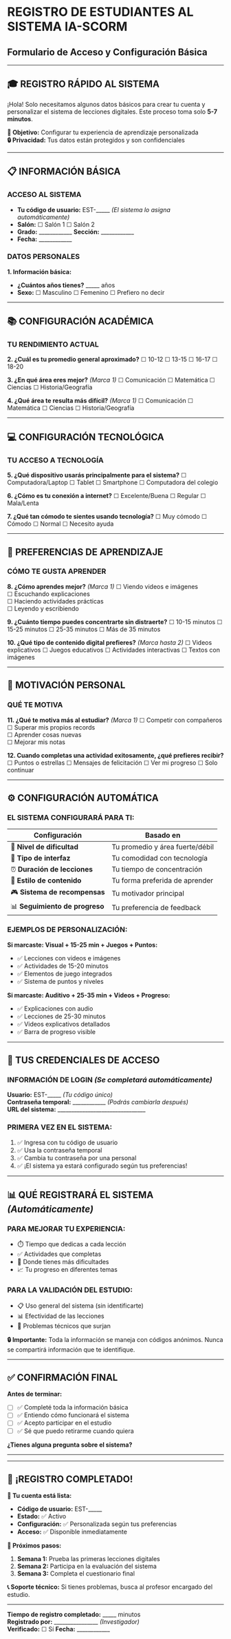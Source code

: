 # REGISTRO DE ESTUDIANTES AL SISTEMA IA-SCORM
## Formulario de Acceso y Configuración Básica

---

## 🎓 **REGISTRO RÁPIDO AL SISTEMA**

¡Hola! Solo necesitamos algunos datos básicos para crear tu cuenta y personalizar el sistema de lecciones digitales. Este proceso toma solo **5-7 minutos**.

**🎯 Objetivo:** Configurar tu experiencia de aprendizaje personalizada  
**🔒 Privacidad:** Tus datos están protegidos y son confidenciales

---

## 📋 **INFORMACIÓN BÁSICA**

### **ACCESO AL SISTEMA**
- **Tu código de usuario:** EST-_____ *(El sistema lo asigna automáticamente)*
- **Salón:** ☐ Salón 1  ☐ Salón 2
- **Grado:** ____________ **Sección:** ____________
- **Fecha:** ____________

### **DATOS PERSONALES**
**1. Información básica:**
- **¿Cuántos años tienes?** _____ años
- **Sexo:** ☐ Masculino  ☐ Femenino  ☐ Prefiero no decir

---

## 📚 **CONFIGURACIÓN ACADÉMICA**

### **TU RENDIMIENTO ACTUAL**

**2. ¿Cuál es tu promedio general aproximado?**
☐ 10-12  ☐ 13-15  ☐ 16-17  ☐ 18-20

**3. ¿En qué área eres mejor?** *(Marca 1)*
☐ Comunicación  ☐ Matemática  ☐ Ciencias  ☐ Historia/Geografía

**4. ¿Qué área te resulta más difícil?** *(Marca 1)*
☐ Comunicación  ☐ Matemática  ☐ Ciencias  ☐ Historia/Geografía

---

## 💻 **CONFIGURACIÓN TECNOLÓGICA**

### **TU ACCESO A TECNOLOGÍA**

**5. ¿Qué dispositivo usarás principalmente para el sistema?**
☐ Computadora/Laptop  ☐ Tablet  ☐ Smartphone  ☐ Computadora del colegio

**6. ¿Cómo es tu conexión a internet?**
☐ Excelente/Buena  ☐ Regular  ☐ Mala/Lenta

**7. ¿Qué tan cómodo te sientes usando tecnología?**
☐ Muy cómodo  ☐ Cómodo  ☐ Normal  ☐ Necesito ayuda

---

## 🎯 **PREFERENCIAS DE APRENDIZAJE**

### **CÓMO TE GUSTA APRENDER**

**8. ¿Cómo aprendes mejor?** *(Marca 1)*
☐ Viendo videos e imágenes  
☐ Escuchando explicaciones  
☐ Haciendo actividades prácticas  
☐ Leyendo y escribiendo

**9. ¿Cuánto tiempo puedes concentrarte sin distraerte?**
☐ 10-15 minutos  ☐ 15-25 minutos  ☐ 25-35 minutos  ☐ Más de 35 minutos

**10. ¿Qué tipo de contenido digital prefieres?** *(Marca hasta 2)*
☐ Videos explicativos  ☐ Juegos educativos  ☐ Actividades interactivas  ☐ Textos con imágenes

---

## 🌟 **MOTIVACIÓN PERSONAL**

### **QUÉ TE MOTIVA**

**11. ¿Qué te motiva más al estudiar?** *(Marca 1)*
☐ Competir con compañeros  
☐ Superar mis propios records  
☐ Aprender cosas nuevas  
☐ Mejorar mis notas

**12. Cuando completas una actividad exitosamente, ¿qué prefieres recibir?**
☐ Puntos o estrellas  ☐ Mensajes de felicitación  ☐ Ver mi progreso  ☐ Solo continuar

---

## ⚙️ **CONFIGURACIÓN AUTOMÁTICA**

### **EL SISTEMA CONFIGURARÁ PARA TI:**

| **Configuración** | **Basado en** |
|-------------------|---------------|
| 🎯 **Nivel de dificultad** | Tu promedio y área fuerte/débil |
| 📱 **Tipo de interfaz** | Tu comodidad con tecnología |
| ⏰ **Duración de lecciones** | Tu tiempo de concentración |
| 🎨 **Estilo de contenido** | Tu forma preferida de aprender |
| 🎮 **Sistema de recompensas** | Tu motivador principal |
| 📊 **Seguimiento de progreso** | Tu preferencia de feedback |

### **EJEMPLOS DE PERSONALIZACIÓN:**

**Si marcaste: Visual + 15-25 min + Juegos + Puntos:**
- ✅ Lecciones con videos e imágenes
- ✅ Actividades de 15-20 minutos
- ✅ Elementos de juego integrados
- ✅ Sistema de puntos y niveles

**Si marcaste: Auditivo + 25-35 min + Videos + Progreso:**
- ✅ Explicaciones con audio
- ✅ Lecciones de 25-30 minutos
- ✅ Videos explicativos detallados
- ✅ Barra de progreso visible

---

## 🔐 **TUS CREDENCIALES DE ACCESO**

### **INFORMACIÓN DE LOGIN** *(Se completará automáticamente)*

**Usuario:** EST-_____ *(Tu código único)*  
**Contraseña temporal:** ____________ *(Podrás cambiarla después)*  
**URL del sistema:** ________________________________  

### **PRIMERA VEZ EN EL SISTEMA:**
1. ✅ Ingresa con tu código de usuario
2. ✅ Usa la contraseña temporal
3. ✅ Cambia tu contraseña por una personal
4. ✅ ¡El sistema ya estará configurado según tus preferencias!

---

## 📊 **QUÉ REGISTRARÁ EL SISTEMA** *(Automáticamente)*

### **PARA MEJORAR TU EXPERIENCIA:**
- ⏱️ Tiempo que dedicas a cada lección
- ✅ Actividades que completas
- 🎯 Donde tienes más dificultades
- 📈 Tu progreso en diferentes temas

### **PARA LA VALIDACIÓN DEL ESTUDIO:**
- 📋 Uso general del sistema (sin identificarte)
- 📊 Efectividad de las lecciones
- 🔧 Problemas técnicos que surjan

**🔒 Importante:** Toda la información se maneja con códigos anónimos. Nunca se compartirá información que te identifique.

---

## ✅ **CONFIRMACIÓN FINAL**

**Antes de terminar:**
- [ ] ✅ Completé toda la información básica
- [ ] ✅ Entiendo cómo funcionará el sistema
- [ ] ✅ Acepto participar en el estudio
- [ ] ✅ Sé que puedo retirarme cuando quiera

**¿Tienes alguna pregunta sobre el sistema?**
________________________________________________________________

---

## 🎉 **¡REGISTRO COMPLETADO!**

**📱 Tu cuenta está lista:**
- **Código de usuario:** EST-_____
- **Estado:** ✅ Activo
- **Configuración:** ✅ Personalizada según tus preferencias
- **Acceso:** ✅ Disponible inmediatamente

**🚀 Próximos pasos:**
1. **Semana 1:** Prueba las primeras lecciones digitales
2. **Semana 2:** Participa en la evaluación del sistema
3. **Semana 3:** Completa el cuestionario final

**📞 Soporte técnico:** Si tienes problemas, busca al profesor encargado del estudio.

---

**Tiempo de registro completado:** _____ minutos  
**Registrado por:** ________________ *(Investigador)*  
**Verificado:** ☐ Sí  **Fecha:** ____________ 